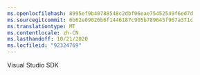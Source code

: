 ```yaml
---
ms.openlocfilehash: 8995ef9b40788548c2dbf06eae75452549f6ed7d
ms.sourcegitcommit: 6b62e09026b6f1446187c905b789645f967a371c
ms.translationtype: MT
ms.contentlocale: zh-CN
ms.lasthandoff: 10/21/2020
ms.locfileid: "92324769"
---
```

Visual Studio SDK